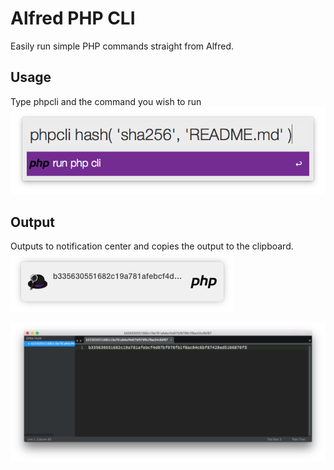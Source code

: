 Alfred PHP CLI
==============

Easily run simple PHP commands straight from Alfred.

## Usage
Type phpcli and the command you wish to run
![Type phpcli and the command you wish to run](/screenshot-1.png?raw=true "Type phpcli and the command you wish to run")

## Output
Outputs to notification center and copies the output to the clipboard.
![Outputs to notification center](/screenshot-2.png?raw=true "Outputs to notication center")

![Copies to clipboard](/screenshot-3.png?raw=true "Copies to clipboard")